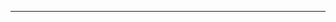 <!--
CO_OP_TRANSLATOR_METADATA:
{
  "original_hash": "661bbc8e2592ebbb96aa84b1462f5755",
  "translation_date": "2025-08-28T19:56:34+00:00",
  "source_file": "03-CoreGenerativeAITechniques/README.md",
  "language_code": "he"
}
-->


---

